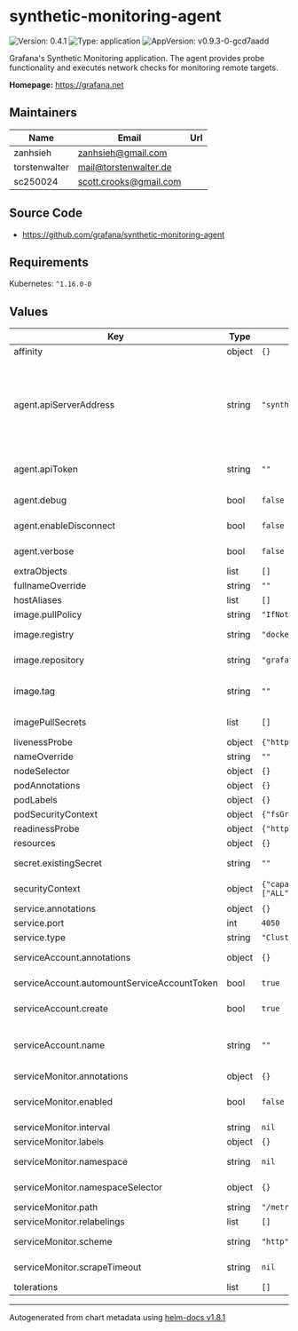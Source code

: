 # synthetic-monitoring-agent

![Version: 0.4.1](https://img.shields.io/badge/Version-0.4.1-informational?style=flat-square) ![Type: application](https://img.shields.io/badge/Type-application-informational?style=flat-square) ![AppVersion: v0.9.3-0-gcd7aadd](https://img.shields.io/badge/AppVersion-v0.9.3--0--gcd7aadd-informational?style=flat-square)

Grafana's Synthetic Monitoring application. The agent provides probe functionality and executes network checks for monitoring remote targets.

**Homepage:** <https://grafana.net>

## Maintainers

| Name | Email | Url |
| ---- | ------ | --- |
| zanhsieh | <zanhsieh@gmail.com> |  |
| torstenwalter | <mail@torstenwalter.de> |  |
| sc250024 | <scott.crooks@gmail.com> |  |

## Source Code

* <https://github.com/grafana/synthetic-monitoring-agent>

## Requirements

Kubernetes: `^1.16.0-0`

## Values

| Key | Type | Default | Description |
|-----|------|---------|-------------|
| affinity | object | `{}` | Node affinity for pod assignment. |
| agent.apiServerAddress | string | `"synthetic-monitoring-grpc.grafana.net:443"` | Default server endpoint for receiving synthetic monitoring checks on Grafana's side. See https://grafana.com/docs/grafana-cloud/synthetic-monitoring/private-probes/#probe-api-server-url for more information. |
| agent.apiToken | string | `""` | API token from Grafana Cloud when secret is created by the chart. |
| agent.debug | bool | `false` | Enable / disable debug logging on the agent. |
| agent.enableDisconnect | bool | `false` | Enable / disable the HTTP /disconnect endpoint |
| agent.verbose | bool | `false` | Enable / disable verbose logging on the agent. |
| extraObjects | list | `[]` | Add dynamic manifests via values: |
| fullnameOverride | string | `""` | Override the fullname of the chart. |
| hostAliases | list | `[]` | hostAliases to add |
| image.pullPolicy | string | `"IfNotPresent"` | Image pull policy. |
| image.registry | string | `"docker.io"` | Base registry to pull the container image from. |
| image.repository | string | `"grafana/synthetic-monitoring-agent"` | Base repository for container image. |
| image.tag | string | `""` | Image tag; overrides the image tag whose default is the chart `appVersion`. |
| imagePullSecrets | list | `[]` | Docker registry secret names as an array. |
| livenessProbe | object | `{"httpGet":{"path":"/","port":"http"}}` | Liveness probe for the agent |
| nameOverride | string | `""` | Override the name of the chart. |
| nodeSelector | object | `{}` | Node labels for pod assignment. |
| podAnnotations | object | `{}` | Annotations to add to each pod. |
| podLabels | object | `{}` | Labels to add to each pod. |
| podSecurityContext | object | `{"fsGroup":65534}` | Security context on the Pod level. |
| readinessProbe | object | `{"httpGet":{"path":"/ready","port":"http"}}` | Readiness probe for the agent |
| resources | object | `{}` | Default resources to apply. |
| secret.existingSecret | string | `""` | Reference an existing secret for API token |
| securityContext | object | `{"capabilities":{"drop":["ALL"]},"readOnlyRootFilesystem":true,"runAsNonRoot":true,"runAsUser":65534}` | Security context for the container level. |
| service.annotations | object | `{}` | Annotations for the service |
| service.port | int | `4050` | Service port. |
| service.type | string | `"ClusterIP"` | Type of service to create. |
| serviceAccount.annotations | object | `{}` | Annotations to add to the service account |
| serviceAccount.automountServiceAccountToken | bool | `true` | Whether to automatically mount a service account token volume. |
| serviceAccount.create | bool | `true` | Specifies whether a service account should be created |
| serviceAccount.name | string | `""` | The name of the service account to use. If not set and create is true, a name is generated using the fullname template |
| serviceMonitor.annotations | object | `{}` | ServiceMonitor annotations |
| serviceMonitor.enabled | bool | `false` | If enabled, ServiceMonitor resources for Prometheus Operator are created |
| serviceMonitor.interval | string | `nil` | ServiceMonitor scrape interval |
| serviceMonitor.labels | object | `{}` | Additional ServiceMonitor labels |
| serviceMonitor.namespace | string | `nil` | Alternative namespace for ServiceMonitor resources |
| serviceMonitor.namespaceSelector | object | `{}` | Namespace selector for ServiceMonitor resources |
| serviceMonitor.path | string | `"/metrics"` | ServiceMonitor path to scrape |
| serviceMonitor.relabelings | list | `[]` | ServiceMonitor relabeling config |
| serviceMonitor.scheme | string | `"http"` | ServiceMonitor scheme (http or https) |
| serviceMonitor.scrapeTimeout | string | `nil` | ServiceMonitor scrape timeout in Go duration format (e.g. 15s) |
| tolerations | list | `[]` | List of node taints to tolerate. |

----------------------------------------------
Autogenerated from chart metadata using [helm-docs v1.8.1](https://github.com/norwoodj/helm-docs/releases/v1.8.1)
